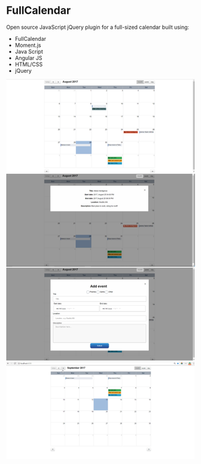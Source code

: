 # FullCalendar
Open source JavaScript jQuery plugin for a full-sized calendar built using: 

<ul>
    <li> FullCalendar</li>
    <li> Moment.js </li>
    <li> Java Script </li>
    <li> Angular JS </li>
    <li> HTML/CSS </li>
    <li> jQuery </li>    
</ul>

![Alt text](/images/image1.png "Overview")
![Alt text](/images/image2.png "Event details when clicking on event.")
![Alt text](/images/image3.png "Add event when clicking on day")
![Gif](/images/gif1.gif "All full calendar")
